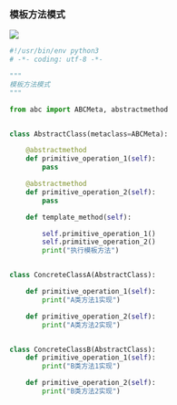 ### 模板方法模式



![](https://upload-images.jianshu.io/upload_images/14073259-c6cf2e708ad076f5.png?imageMogr2/auto-orient/strip%7CimageView2/2/w/1240)



```python
#!/usr/bin/env python3
# -*- coding: utf-8 -*-

"""
模板方法模式
"""

from abc import ABCMeta, abstractmethod


class AbstractClass(metaclass=ABCMeta):

    @abstractmethod
    def primitive_operation_1(self):
        pass

    @abstractmethod
    def primitive_operation_2(self):
        pass

    def template_method(self):

        self.primitive_operation_1()
        self.primitive_operation_2()
        print("执行模板方法")


class ConcreteClassA(AbstractClass):

    def primitive_operation_1(self):
        print("A类方法1实现")

    def primitive_operation_2(self):
        print("A类方法2实现")


class ConcreteClassB(AbstractClass):
    def primitive_operation_1(self):
        print("B类方法1实现")

    def primitive_operation_2(self):
        print("B类方法2实现")

```

